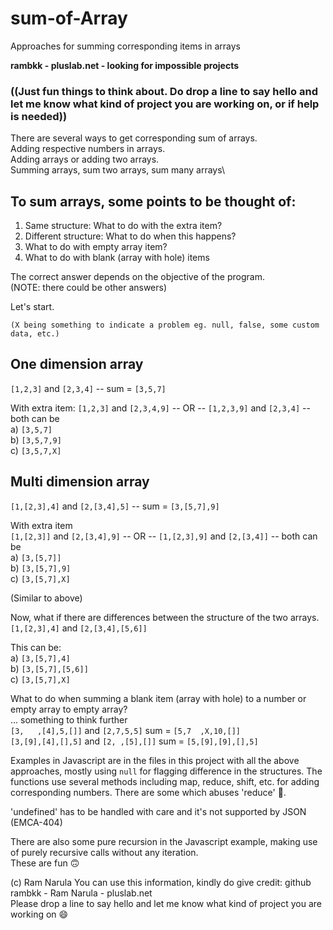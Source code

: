 # sum-of-Array
Approaches for summing corresponding items in arrays

**rambkk - pluslab.net - looking for impossible projects**
### ((Just fun things to think about. Do drop a line to say hello and let me know what kind of project you are working on, or if help is needed))

There are several ways to get corresponding sum of arrays.\
Adding respective numbers in arrays.\
Adding arrays or adding two arrays.\
Summing arrays, sum two arrays, sum many arrays\

## To sum arrays, some points to be thought of:
1) Same structure: What to do with the extra item?
2) Different structure: What to do when this happens?
3) What to do with empty array item?
4) What to do with blank (array with hole) items

The correct answer depends on the objective of the program.  
(NOTE: there could be other answers)

Let's start.
```
(X being something to indicate a problem eg. null, false, some custom data, etc.)
```



## One dimension array
`[1,2,3]` and `[2,3,4]` -- sum = `[3,5,7]` 


With extra item:
`[1,2,3]` and `[2,3,4,9]` -- OR -- `[1,2,3,9]` and `[2,3,4]` -- both can be  
a) `[3,5,7]`   
b) `[3,5,7,9]`  
c) `[3,5,7,X]`  


## Multi dimension array
`[1,[2,3],4]` and `[2,[3,4],5]` -- sum = `[3,[5,7],9]`  
  
With extra item  
`[1,[2,3]]` and `[2,[3,4],9]` -- OR -- `[1,[2,3],9]` and `[2,[3,4]]` -- both can be  
a) `[3,[5,7]]`  
b) `[3,[5,7],9]`  
c) `[3,[5,7],X]`  
  
(Similar to above)  
  
Now, what if there are differences between the structure of the two arrays.  
`[1,[2,3],4]` and `[2,[3,4],[5,6]]`  
  
This can be:  
a) `[3,[5,7],4]`  
b) `[3,[5,7],[5,6]]`  
c) `[3,[5,7],X]`  

What to do when summing a blank item (array with hole) to a number or empty array to empty array?\
... something to think further\
`[3,   ,[4],5,[]]` and `[2,7,5,5]`    sum =  `[5,7  ,X,10,[]]`\
`[3,[9],[4],[],5]` and `[2, ,[5],[]]` sum =  `[5,[9],[9],[],5]`



Examples in Javascript are in the files in this project with all the above approaches, mostly using `null` for
flagging difference in the structures. The functions use several methods including map, reduce, shift, etc. for
adding corresponding numbers. There are some which abuses 'reduce' 🤭. 

'undefined' has to be handled with care and it's not supported by JSON (EMCA-404)

There are also some pure recursion in the Javascript example, making use of purely recursive calls without any iteration.\
These are fun 🙃




(c) Ram Narula You can use this information, kindly do give credit: github rambkk - Ram Narula - pluslab.net  
Please drop a line to say hello and let me know what kind of project you are working on 😄
